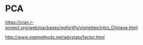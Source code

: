 # PCA
https://cran.r-project.org/web/packages/ggfortify/vignettes/intro_Chinese.html

http://www.statmethods.net/advstats/factor.html
